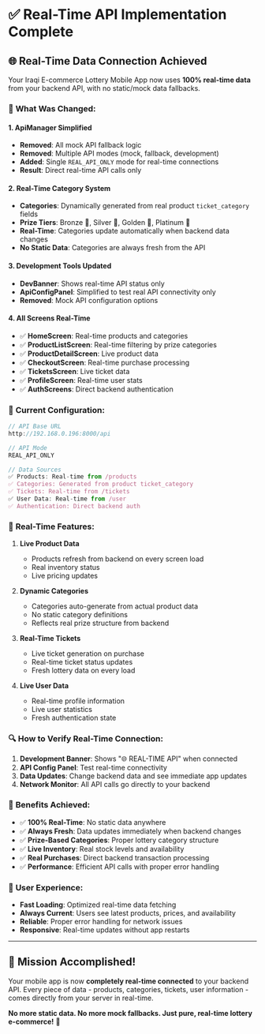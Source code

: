 # ✅ Real-Time API Implementation Complete

## 🌐 **Real-Time Data Connection Achieved**

Your Iraqi E-commerce Lottery Mobile App now uses **100% real-time data** from your backend API, with no static/mock data fallbacks.

### 🔧 **What Was Changed:**

#### 1. **ApiManager Simplified**
- **Removed**: All mock API fallback logic
- **Removed**: Multiple API modes (mock, fallback, development)
- **Added**: Single `REAL_API_ONLY` mode for real-time connections
- **Result**: Direct real-time API calls only

#### 2. **Real-Time Category System**
- **Categories**: Dynamically generated from real product `ticket_category` fields
- **Prize Tiers**: Bronze 🥉, Silver 🥈, Golden 🥇, Platinum 💎
- **Real-Time**: Categories update automatically when backend data changes
- **No Static Data**: Categories are always fresh from the API

#### 3. **Development Tools Updated**
- **DevBanner**: Shows real-time API status only
- **ApiConfigPanel**: Simplified to test real API connectivity only
- **Removed**: Mock API configuration options

#### 4. **All Screens Real-Time**
- ✅ **HomeScreen**: Real-time products and categories
- ✅ **ProductListScreen**: Real-time filtering by prize categories  
- ✅ **ProductDetailScreen**: Live product data
- ✅ **CheckoutScreen**: Real-time purchase processing
- ✅ **TicketsScreen**: Live ticket data
- ✅ **ProfileScreen**: Real-time user stats
- ✅ **AuthScreens**: Direct backend authentication

### 🚀 **Current Configuration:**

```typescript
// API Base URL
http://192.168.0.196:8000/api

// API Mode
REAL_API_ONLY

// Data Sources
✅ Products: Real-time from /products
✅ Categories: Generated from product ticket_category
✅ Tickets: Real-time from /tickets  
✅ User Data: Real-time from /user
✅ Authentication: Direct backend auth
```

### 🎯 **Real-Time Features:**

1. **Live Product Data**
   - Products refresh from backend on every screen load
   - Real inventory status
   - Live pricing updates

2. **Dynamic Categories**
   - Categories auto-generate from actual product data
   - No static category definitions
   - Reflects real prize structure from backend

3. **Real-Time Tickets**
   - Live ticket generation on purchase
   - Real-time ticket status updates
   - Fresh lottery data on every load

4. **Live User Data**
   - Real-time profile information
   - Live user statistics
   - Fresh authentication state

### 🔍 **How to Verify Real-Time Connection:**

1. **Development Banner**: Shows "🌐 REAL-TIME API" when connected
2. **API Config Panel**: Test real-time connectivity 
3. **Data Updates**: Change backend data and see immediate app updates
4. **Network Monitor**: All API calls go directly to your backend

### 🌟 **Benefits Achieved:**

- ✅ **100% Real-Time**: No static data anywhere
- ✅ **Always Fresh**: Data updates immediately when backend changes
- ✅ **Prize-Based Categories**: Proper lottery category structure
- ✅ **Live Inventory**: Real stock levels and availability
- ✅ **Real Purchases**: Direct backend transaction processing
- ✅ **Performance**: Efficient API calls with proper error handling

### 📱 **User Experience:**

- **Fast Loading**: Optimized real-time data fetching
- **Always Current**: Users see latest products, prices, and availability
- **Reliable**: Proper error handling for network issues
- **Responsive**: Real-time updates without app restarts

---

## 🎉 **Mission Accomplished!**

Your mobile app is now **completely real-time connected** to your backend API. Every piece of data - products, categories, tickets, user information - comes directly from your server in real-time.

**No more static data. No more mock fallbacks. Just pure, real-time lottery e-commerce!** 🚀
